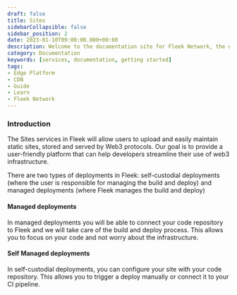 ```yaml
---
draft: false
title: Sites
sidebarCollapsible: false
sidebar_position: 2
date: 2023-01-10T09:00:00.000+00:00
description: Welcome to the documentation site for Fleek Network, the decentralized content and application layer built on established decentralized storage protocols combined with high-speed caching and an effective delivery layer.
category: Documentation
keywords: [services, documentation, getting started]
tags:
- Edge Platform
- CDN
- Guide
- Learn
- Fleek Network
---
```


### Introduction

The Sites services in Fleek will allow users to upload and easily maintain static sites, stored and served by Web3 protocols. Our goal is to provide a user-friendly platform that can help developers streamline their use of web3 infrastructure.

There are two types of deployments in Fleek: self-custodial deployments (where the user is responsible for managing the build and deploy) and managed deployments (where Fleek manages the build and deploy)

#### Managed deployments

In managed deployments you will be able to connect your code repository to Fleek and we will take care of the build and deploy process. This allows you to focus on your code and not worry about the infrastructure.

#### Self Managed deployments

In self-custodial deployments, you can configure your site with your code repository. This allows you to trigger a deploy manually or connect it to your CI pipeline.